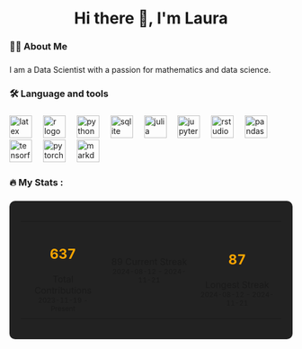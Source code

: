 <h1 align="center">Hi there 👋, I'm Laura</h1>

###

<h3 align="left">👩‍💻  About Me</h3>

###

<p align="left">I am a Data Scientist with a passion for mathematics and data science.</p>

###

<h3 align="left">🛠 Language and tools</h3>

###

<div align="left">
  <img src="https://cdn.jsdelivr.net/gh/devicons/devicon/icons/latex/latex-original.svg" height="40" alt="latex logo"  />
  <img width="12" />
  <img src="https://cdn.jsdelivr.net/gh/devicons/devicon/icons/r/r-original.svg" height="40" alt="r logo"  />
  <img width="12" />
  <img src="https://cdn.jsdelivr.net/gh/devicons/devicon/icons/python/python-original.svg" height="40" alt="python logo"  />
  <img width="12" />
  <img src="https://cdn.jsdelivr.net/gh/devicons/devicon/icons/sqlite/sqlite-original.svg" height="40" alt="sqlite logo"  />
  <img width="12" />
  <img src="https://cdn.jsdelivr.net/gh/devicons/devicon/icons/julia/julia-original.svg" height="40" alt="julia logo"  />
  <img width="12" />
  <img src="https://cdn.jsdelivr.net/gh/devicons/devicon/icons/jupyter/jupyter-original.svg" height="40" alt="jupyter logo"  />
  <img width="12" />
  <img src="https://cdn.jsdelivr.net/gh/devicons/devicon/icons/rstudio/rstudio-original.svg" height="40" alt="rstudio logo"  />
  <img width="12" />
  <img src="https://cdn.jsdelivr.net/gh/devicons/devicon/icons/pandas/pandas-original.svg" height="40" alt="pandas logo"  />
  <img width="12" />
  <img src="https://cdn.jsdelivr.net/gh/devicons/devicon/icons/tensorflow/tensorflow-original.svg" height="40" alt="tensorflow logo"  />
  <img width="12" />
  <img src="https://cdn.jsdelivr.net/gh/devicons/devicon/icons/pytorch/pytorch-original.svg" height="40" alt="pytorch logo"  />
  <img width="12" />
  <img src="https://cdn.jsdelivr.net/gh/devicons/devicon/icons/markdown/markdown-original.svg" height="40" alt="markdown logo"  />
</div>

###

<h3 align="left">🔥   My Stats :</h3>

###

<div align="center" style="background-color: #222; padding: 20px; border-radius: 10px; color: #fff;">
  <table>
    <tr>
      <td align="center" style="padding: 10px;">
        <!-- 631 -->
        <h2 style="font-size: 24px; font-weight: bold; color: #FFA500;"> 637 </h2>
        <span>Total Contributions</span><br>
        <!-- 2023-11-19 -->
        <span style="font-size: 12px;">2023-11-19  - Present</span>
      </td>
      <td align="center" style="padding: 10px;">
        <!-- 🔥 86 -->
        89
        <span>Current Streak</span><br>
        <!-- 2024-08-12 2024-11-18 -->
        <span style="font-size: 12px;">2024-08-12 - 2024-11-21</span>
      </td>
      <td align="center" style="padding: 10px;">
        <!-- 86 -->
        <h2 style="font-size: 24px; font-weight: bold; color: #FFA500;"> 87 </h2>
        <span>Longest Streak</span><br>
        <!-- 2024-08-12 2024-11-18 -->
        <span style="font-size: 12px;">2024-08-12 - 2024-11-21</span>
      </td>
    </tr>
  </table>
</div>



###
